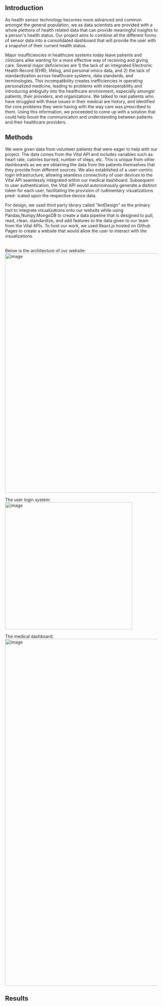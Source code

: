## Introduction
As health sensor technology becomes more advanced and common amongst the general population, we as data scientists are provided with a whole plethora of health related data that can provide meaningful insights to a person's health status. Our project aims to combine all the different forms of sensor data into a consolidated dashboard that will provide the user with a snapshot of their current health status.<br>

Major insufficiencies in healthcare systems today leave patients and clinicians alike wanting for a more effective way of receiving and giving care. Several major deficiencies are 1) the lack of an integrated Electronic Health Record (EHR), lifelog, and personal omics data, and 2) the lack of standardization across healthcare systems, data standards, and terminologies. This incompatibility creates inefficiencies in operating personalized medicine, leading to problems with interoperability and introducing ambiguity into the healthcare environment, especially amongst patients, their providers, and organizations. We talked to real patients who have struggled with these issues in their medical are history, and identified the core problems they were having with the way care was prescribed to them. Using this information, we proceeded to come up with a solution that could help boost the communication and understanding between patients and their healthcare providers.

## Methods
We were given data from volunteer patients that were eager to help with our project. The data comes from the Vital API and includes variables such as: heart rate, calories burned, number of steps, etc. This is unique from other dashboards as we are obtaining the data from the patients themselves that they provide from different sources. We also established of a user-centric login infrastructure, allowing seamless connectivity of user devices to the Vital API seamlessly integrated within our medical dashboard. Subsequent to user authentication, the Vital API would autonomously generate a distinct token for each user, facilitating the provision of rudimentary visualizations pred-
icated upon the respective device data.

For design, we used third party library called "AntDesign" as the primary tool to integrate visualizations onto our website while using Pandas,Numpy,MongoDB to create a data pipeline that is designed to pull, read, clean, standardize, and add features to the data given to our team from the Vital APIs. To host our work, we used React.js hosted on Github Pages to create a website that would allow the user to interact with the visualizations.<br>
<br>

Below is the architecture of our website:<br>
<img width="789" alt="image" src="https://github.com/PatrickTangwen/med-dash-product/assets/102566928/394f1498-055c-4c66-8aea-1cca5ecff9f2">

The user login system:
<img width="419" alt="image" src="https://github.com/PatrickTangwen/med-dash-product/assets/102566928/cd5976b2-4b41-47a9-86a4-af74d70a5208">


The medical dashboard:<br>
<img width="1142" alt="image" src="https://github.com/PatrickTangwen/med-dash-product/assets/102566928/c9f1db4a-f912-43d5-8b01-09a370802442">

## Results


